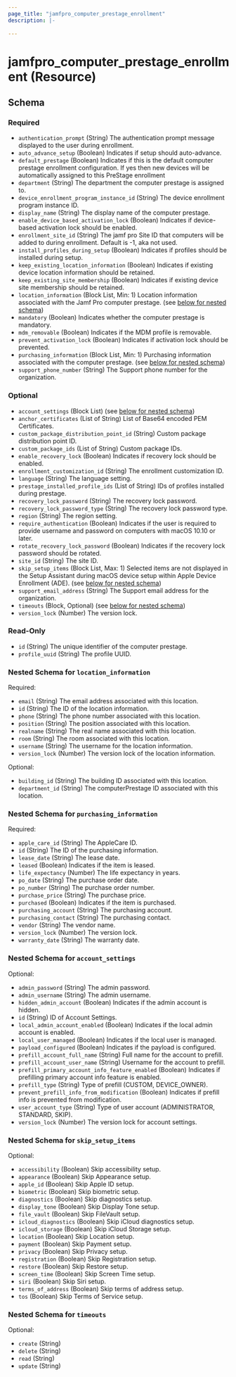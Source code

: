 ```yaml
---
page_title: "jamfpro_computer_prestage_enrollment"
description: |-
  
---
```


# jamfpro_computer_prestage_enrollment (Resource)


<!-- schema generated by tfplugindocs -->
## Schema

### Required

- `authentication_prompt` (String) The authentication prompt message displayed to the user during enrollment.
- `auto_advance_setup` (Boolean) Indicates if setup should auto-advance.
- `default_prestage` (Boolean) Indicates if this is the default computer prestage enrollment configuration. If yes then new devices will be automatically assigned to this PreStage enrollment
- `department` (String) The department the computer prestage is assigned to.
- `device_enrollment_program_instance_id` (String) The device enrollment program instance ID.
- `display_name` (String) The display name of the computer prestage.
- `enable_device_based_activation_lock` (Boolean) Indicates if device-based activation lock should be enabled.
- `enrollment_site_id` (String) The jamf pro Site ID that computers will be added to during enrollment. Default is -1, aka not used.
- `install_profiles_during_setup` (Boolean) Indicates if profiles should be installed during setup.
- `keep_existing_location_information` (Boolean) Indicates if existing device location information should be retained.
- `keep_existing_site_membership` (Boolean) Indicates if existing device site membership should be retained.
- `location_information` (Block List, Min: 1) Location information associated with the Jamf Pro computer prestage. (see [below for nested schema](#nestedblock--location_information))
- `mandatory` (Boolean) Indicates whether the computer prestage is mandatory.
- `mdm_removable` (Boolean) Indicates if the MDM profile is removable.
- `prevent_activation_lock` (Boolean) Indicates if activation lock should be prevented.
- `purchasing_information` (Block List, Min: 1) Purchasing information associated with the computer prestage. (see [below for nested schema](#nestedblock--purchasing_information))
- `support_phone_number` (String) The Support phone number for the organization.

### Optional

- `account_settings` (Block List) (see [below for nested schema](#nestedblock--account_settings))
- `anchor_certificates` (List of String) List of Base64 encoded PEM Certificates.
- `custom_package_distribution_point_id` (String) Custom package distribution point ID.
- `custom_package_ids` (List of String) Custom package IDs.
- `enable_recovery_lock` (Boolean) Indicates if recovery lock should be enabled.
- `enrollment_customization_id` (String) The enrollment customization ID.
- `language` (String) The language setting.
- `prestage_installed_profile_ids` (List of String) IDs of profiles installed during prestage.
- `recovery_lock_password` (String) The recovery lock password.
- `recovery_lock_password_type` (String) The recovery lock password type.
- `region` (String) The region setting.
- `require_authentication` (Boolean) Indicates if the user is required to provide username and password on computers with macOS 10.10 or later.
- `rotate_recovery_lock_password` (Boolean) Indicates if the recovery lock password should be rotated.
- `site_id` (String) The site ID.
- `skip_setup_items` (Block List, Max: 1) Selected items are not displayed in the Setup Assistant during macOS device setup within Apple Device Enrollment (ADE). (see [below for nested schema](#nestedblock--skip_setup_items))
- `support_email_address` (String) The Support email address for the organization.
- `timeouts` (Block, Optional) (see [below for nested schema](#nestedblock--timeouts))
- `version_lock` (Number) The version lock.

### Read-Only

- `id` (String) The unique identifier of the computer prestage.
- `profile_uuid` (String) The profile UUID.

<a id="nestedblock--location_information"></a>
### Nested Schema for `location_information`

Required:

- `email` (String) The email address associated with this location.
- `id` (String) The ID of the location information.
- `phone` (String) The phone number associated with this location.
- `position` (String) The position associated with this location.
- `realname` (String) The real name associated with this location.
- `room` (String) The room associated with this location.
- `username` (String) The username for the location information.
- `version_lock` (Number) The version lock of the location information.

Optional:

- `building_id` (String) The building ID associated with this location.
- `department_id` (String) The computerPrestage ID associated with this location.


<a id="nestedblock--purchasing_information"></a>
### Nested Schema for `purchasing_information`

Required:

- `apple_care_id` (String) The AppleCare ID.
- `id` (String) The ID of the purchasing information.
- `lease_date` (String) The lease date.
- `leased` (Boolean) Indicates if the item is leased.
- `life_expectancy` (Number) The life expectancy in years.
- `po_date` (String) The purchase order date.
- `po_number` (String) The purchase order number.
- `purchase_price` (String) The purchase price.
- `purchased` (Boolean) Indicates if the item is purchased.
- `purchasing_account` (String) The purchasing account.
- `purchasing_contact` (String) The purchasing contact.
- `vendor` (String) The vendor name.
- `version_lock` (Number) The version lock.
- `warranty_date` (String) The warranty date.


<a id="nestedblock--account_settings"></a>
### Nested Schema for `account_settings`

Optional:

- `admin_password` (String) The admin password.
- `admin_username` (String) The admin username.
- `hidden_admin_account` (Boolean) Indicates if the admin account is hidden.
- `id` (String) ID of Account Settings.
- `local_admin_account_enabled` (Boolean) Indicates if the local admin account is enabled.
- `local_user_managed` (Boolean) Indicates if the local user is managed.
- `payload_configured` (Boolean) Indicates if the payload is configured.
- `prefill_account_full_name` (String) Full name for the account to prefill.
- `prefill_account_user_name` (String) Username for the account to prefill.
- `prefill_primary_account_info_feature_enabled` (Boolean) Indicates if prefilling primary account info feature is enabled.
- `prefill_type` (String) Type of prefill (CUSTOM, DEVICE_OWNER).
- `prevent_prefill_info_from_modification` (Boolean) Indicates if prefill info is prevented from modification.
- `user_account_type` (String) Type of user account (ADMINISTRATOR, STANDARD, SKIP).
- `version_lock` (Number) The version lock for account settings.


<a id="nestedblock--skip_setup_items"></a>
### Nested Schema for `skip_setup_items`

Optional:

- `accessibility` (Boolean) Skip accessibility setup.
- `appearance` (Boolean) Skip Appearance setup.
- `apple_id` (Boolean) Skip Apple ID setup.
- `biometric` (Boolean) Skip biometric setup.
- `diagnostics` (Boolean) Skip diagnostics setup.
- `display_tone` (Boolean) Skip Display Tone setup.
- `file_vault` (Boolean) Skip FileVault setup.
- `icloud_diagnostics` (Boolean) Skip iCloud diagnostics setup.
- `icloud_storage` (Boolean) Skip iCloud Storage setup.
- `location` (Boolean) Skip Location setup.
- `payment` (Boolean) Skip Payment setup.
- `privacy` (Boolean) Skip Privacy setup.
- `registration` (Boolean) Skip Registration setup.
- `restore` (Boolean) Skip Restore setup.
- `screen_time` (Boolean) Skip Screen Time setup.
- `siri` (Boolean) Skip Siri setup.
- `terms_of_address` (Boolean) Skip terms of address setup.
- `tos` (Boolean) Skip Terms of Service setup.


<a id="nestedblock--timeouts"></a>
### Nested Schema for `timeouts`

Optional:

- `create` (String)
- `delete` (String)
- `read` (String)
- `update` (String)